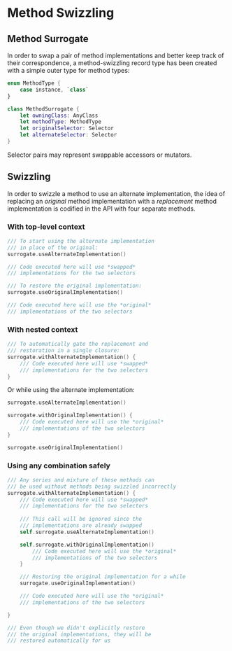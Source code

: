 Method Swizzling
================

## Method Surrogate

In order to swap a pair of method implementations and better keep track of their correspondence, a method-swizzling record type has been created with a simple outer type for method types:

```swift
enum MethodType {
	case instance, `class`
}

class MethodSurrogate {
	let owningClass: AnyClass
	let methodType: MethodType
	let originalSelector: Selector
	let alternateSelector: Selector
}
```

Selector pairs may represent swappable accessors or mutators.


## Swizzling

In order to swizzle a method to use an alternate implementation, the idea of replacing an *original* method implementation with a *replacement* method implementation is codified in the API with four separate methods.


### With top-level context

```swift
/// To start using the alternate implementation
/// in place of the original:
surrogate.useAlternateImplementation()

/// Code executed here will use *swapped*
/// implementations for the two selectors

/// To restore the original implementation:
surrogate.useOriginalImplementation()

/// Code executed here will use the *original*
/// implementations of the two selectors
```

### With nested context

```swift
/// To automatically gate the replacement and
/// restoration in a single closure:
surrogate.withAlternateImplementation() {
	/// Code executed here will use *swapped*
	/// implementations for the two selectors
}
```

Or while using the alternate implementation:

```swift
surrogate.useAlternateImplementation()

surrogate.withOriginalImplementation() {
	/// Code executed here will use the *original*
	/// implementations of the two selectors
}

surrogate.useOriginalImplementation()
```

### Using any combination safely

```swift
/// Any series and mixture of these methods can
/// be used without methods being swizzled incorrectly
surrogate.withAlternateImplementation() {
	/// Code executed here will use *swapped*
	/// implementations for the two selectors
	
	/// This call will be ignored since the
	/// implementations are already swapped
	self.surrogate.useAlternateImplementation()

	self.surrogate.withOriginalImplementation() 
		/// Code executed here will use the *original*
		/// implementations of the two selectors
	}

	/// Restoring the original implementation for a while
	surrogate.useOriginalImplementation()

	/// Code executed here will use the *original*
	/// implementations of the two selectors

}

/// Even though we didn't explicitly restore
/// the original implementations, they will be
/// restored automatically for us
```
